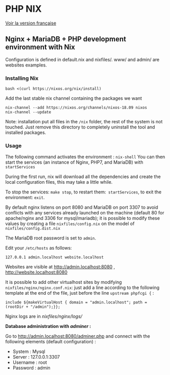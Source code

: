 # PHP NIX

[Voir la version française](Readme.fr.md)

## Nginx + MariaDB + PHP development environment with Nix 

Configuration is defined in default.nix and nixfiles/. www/ and admin/ are websites examples.

### Installing  Nix

```
bash <(curl https://nixos.org/nix/install)
```

Add the last stable nix channel containing the packages we want

```
nix-channel --add https://nixos.org/channels/nixos-18.09 nixos
nix-channel --update
```

Note: installation put all files in the `/nix` folder, the rest of the system is not touched. Just remove this directory to completely uninstall the tool and installed packages.

### Usage

The following command activates the environment : `nix-shell`
You can then start the services (an instance of Nginx, PHP7, and MariaDB) with `startServices`

During the first run, nix will download all the dependencies and create the local configuration files, this may take a little while.

To stop the services: `make stop`, to restart them:` startServices`, to exit the environment: `exit`.

By default nginx listens on port 8080 and MariaDB on port 3307 to avoid conflicts with any services already launched on the machine (default 80 for apache/nginx and 3306 for mysql/mariadb); it is possible to modify these values by creating a file `nixfiles/config.nix` on the model of `nixfiles/config.dist.nix`

The MariaDB root password is set to `admin`.

Edit your `/etc/hosts` as follows:

```
127.0.0.1 admin.localhost website.localhost

```

Websites are visible at http://admin.localhost:8080 , http://website.localhost:8080 

It is possible to add other virtualhost sites by modifying `nixfiles/nginx/nginx.conf.nix`: just add a line according to the following template at the end of the file, just before the line `upstream phpfcgi {` :

    include ${makeVirtualHost { domain = "admin.localhost"; path = (rootDir + "/admin");}};

Nginx logs are in _nixfiles/nginx/logs/_

**Database administration with _adminer_ :**

Go to http://admin.localhost:8080/adminer.php and connect with the following elements (default configuration) : 

- System : Mysql
- Server : 127.0.0.1:3307
- Username : root
- Password : admin

